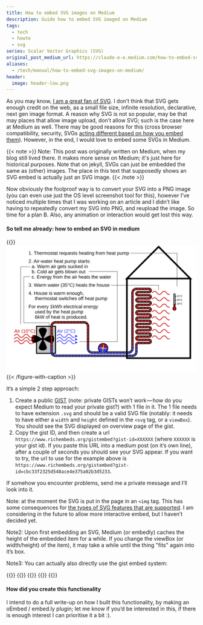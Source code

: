 ```yaml
---
title: How to embed SVG images on Medium
description: Guide how to embed SVG imaged on Medium
tags:
  - tech
  - howto
  - svg
series: Scalar Vector Graphics (SVG)
original_post_medium_url: https://claude-e-e.medium.com/how-to-embed-svg-images-on-medium-eb2aaaca69ad
aliases:
  - /tech/manual/how-to-embed-svg-images-on-medium/
header:
  image: header-low.png
---
```


As you may know, [I am a great fan of SVG](./2021-02-25-ways-to-use-svg-in-your-html-page.md). I don’t think that SVG gets enough credit on the web, as a small file size, infinite resolution, declarative, next gen image format. A reason why SVG is not so popular, may be that may places that allow image upload, don’t allow SVG; such is the case here at Medium as well. There may be good reasons for this (cross browser compatibility, security, SVGs [acting different based on how you embed them](./2021-02-25-ways-to-use-svg-in-your-html-page.md)). However, in the end, I would love to embed some SVGs in Medium.

{{< note >}}
Note: This post was originally written on Medium, when my blog still lived there.
It makes more sense on Medium; it's just here for historical purposes.
Note that on jekyll, SVGs can just be embedded the same as (other) images.
The place in this text that supposedly shows an SVG embed is actually just an SVG image.
{{< /note >}}

Now obviously the foolproof way is to convert your SVG into a PNG image (you can even use just the OS level screenshot tool for this), however I’ve noticed multiple times that I was working on an article and I didn’t like having to repeatedly convert my SVG into PNG, and reupload the image. So time for a plan B. Also, any animation or interaction would get lost this way.

#### So tell me already: how to embed an SVG in medium

{{<figure-with-caption caption="Example: in SVG it’s easy to create an animation. This example of how a (very simple) air/water heat pump works, is only 20k in size. Note: SVG is licensed under CC BY-NC 4.0; Attribution-NonCommercial 4.0 International">}}
  ![Air air heatpump schematic (svg)](heatpump.svg)
{{< /figure-with-caption >}}

It’s a simple 2 step approach:

1.  Create a public [GIST](https://gist.github.com/) (note: private GISTs won’t work — how do you expect Medium to read your private gist?) with 1 file in it. The 1 file needs to have extension `.svg` and should be a valid SVG file (notably: it needs to have either a `width` and `height` defined in the `<svg` tag, or a `viewBox`). You should see the SVG displayed on overview page of the gist.
2.  Copy the gist ID, and then create a url `https://www.richembeds.org/gistembed?gist-id=XXXXXX` (where `XXXXXX` is your gist id). If you paste this URL into a medium post (on it’s own line), after a couple of seconds you should see your SVG appear. If you want to try, the url to use for the example above is `https://www.richembeds.org/gistembed?gist-id=cbc33f2325d548ace4e375a02b3d5233`.

If somehow you encounter problems, send me a private message and I’ll look into it.

Note: at the moment the SVG is put in the page in an `<img` tag. This has some consequences for [the types of SVG features that are supported](./2021-02-25-ways-to-use-svg-in-your-html-page.md). I am considering in the future to allow more interactive embed, but I haven’t decided yet.

Note2: Upon first embedding an SVG, Medium (or embedly) caches the height of the embedded item for a while. If you change the viewBox (or width/height) of the item), it may take a while until the thing "fits" again into it’s box.

Note3: You can actually also directly use the gist embed system:

{{<figure-with-caption caption="This is what happens if you just embed https://gist.github.com/reinhrst/cbc33f2325d548ace4e375a02b3d5233. This works better for some SVGs, and is less nice for others." >}}
{{<child raw=true >}}
  {{<gist reinhrst cbc33f2325d548ace4e375a02b3d5233 >}}
{{</child>}}
{{</figure-with-caption>}}

#### How did you create this functionality

I intend to do a full write-up on how I built this functionality, by making an oEmbed / embed.ly plugin; let me know if you’d be interested in this, if there is enough interest I can prioritise it a bit :).
